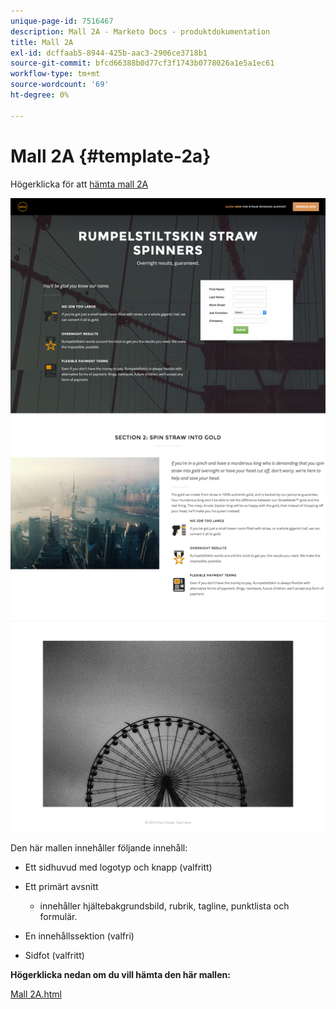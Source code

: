 ```yaml
---
unique-page-id: 7516467
description: Mall 2A - Marketo Docs - produktdokumentation
title: Mall 2A
exl-id: dcffaab5-8944-425b-aac3-2906ce3718b1
source-git-commit: bfcd66388b0d77cf3f1743b0778026a1e5a1ec61
workflow-type: tm+mt
source-wordcount: '69'
ht-degree: 0%

---
```


# Mall 2A {#template-2a}

Högerklicka för att [hämta mall 2A](https://experienceleague.adobe.com/landing/marketo/lp-templates/template-2a.html)

![](assets/image2015-6-2-15-3a17-3a17.png)

Den här mallen innehåller följande innehåll:

* Ett sidhuvud med logotyp och knapp (valfritt)
* Ett primärt avsnitt

   * innehåller hjältebakgrundsbild, rubrik, tagline, punktlista och formulär.

* En innehållssektion (valfri)
* Sidfot (valfritt)

**Högerklicka nedan om du vill hämta den här mallen:**

[Mall 2A.html](https://experienceleague.adobe.com/landing/marketo/lp-templates/template-2a.html)
